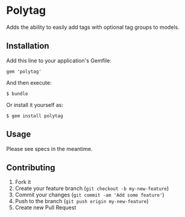 # Polytag

Adds the ability to easily add tags with optional tag groups to models.

## Installation

Add this line to your application's Gemfile:

    gem 'polytag'

And then execute:

    $ bundle

Or install it yourself as:

    $ gem install polytag

## Usage

Please see specs in the meantime.

## Contributing

1. Fork it
2. Create your feature branch (`git checkout -b my-new-feature`)
3. Commit your changes (`git commit -am 'Add some feature'`)
4. Push to the branch (`git push origin my-new-feature`)
5. Create new Pull Request
